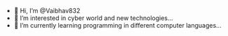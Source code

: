- 👋 Hi, I’m @Vaibhav832
- 👀 I’m interested in cyber world and new technologies...
- 🌱 I’m currently learning programming in different computer languages...

<!---
Vaibhav832/Vaibhav832 is a ✨ special ✨ repository because its `README.md` (this file) appears on your GitHub profile.
You can click the Preview link to take a look at your changes.
--->
